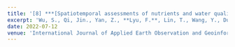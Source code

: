 ```yaml
---
title: '[8] ***[Spatiotemporal assessments of nutrients and water quality in coastal areas using remote sensing and a spatiotemporal deep learning model](https://www.sciencedirect.com/science/article/pii/S1569843222000991)***'
excerpt: 'Wu, S., Qi, Jin., Yan, Z., **Lyu, F.**, Lin, T., Wang, Y., Du, Z. (2022). Spatiotemporal assessments of nutrients and water quality in coastal areas using remote sensing and a spatiotemporal deep learning model. *International Journal of Applied Earth Observation and Geoinformation* Volume 112, 2022, 102897, ISSN 1569-8432, https://doi.org/10.1016/j.jag.2022.102897'
date: 2022-07-12
venue: 'International Journal of Applied Earth Observation and Geoinformation'
---
```

